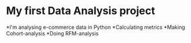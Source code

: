 # My first Data Analysis project

*I'm analysing e-commerce data in Python
*Calculating metrics
*Making Cohort-analysis
*Doing RFM-analysis
